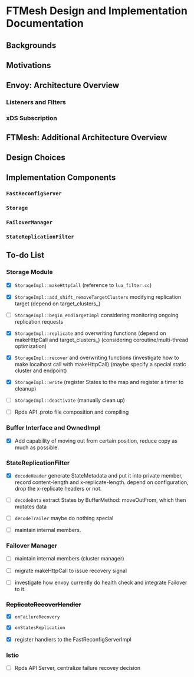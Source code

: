 # FTMesh Design and Implementation Documentation

## Backgrounds


## Motivations


## Envoy: Architecture Overview

### Listeners and Filters


### xDS Subscription


### 


## FTMesh: Additional Architecture Overview


## Design Choices


## Implementation Components

### `FastReconfigServer`


### `Storage`


### `FailoverManager`


### `StateReplicationFilter`


## To-do List

### Storage Module

- [x] `StorageImpl::makeHttpCall` (reference to `lua_filter.cc`)

- [x] `StorageImpl::add_shift_removeTargetClusters` modifying replication target (depend on target_clusters_)

- [ ] `StorageImpl::begin_endTargetImpl` considering monitoring ongoing replication requests

- [x] `StorageImpl::replicate` and overwriting functions (depend on makeHttpCall and target_clusters_)
(considering coroutine/multi-thread optimization)

- [x] `StorageImpl::recover` and overwriting functions (investigate how to make localhost call with makeHttpCall)
(maybe specify a special static cluster and endpoint)

- [x] `StorageImpl::write` (register States to the map and register a timer to cleanup)

- [ ] `StorageImpl::deactivate` (manually clean up)

- [ ] Rpds API .proto file composition and compiling

### Buffer Interface and OwnedImpl

- [x] Add capability of moving out from certain position, reduce copy as much as possible.

### StateReplicationFilter 

- [x] `decodeHeader` generate StateMetadata and put it into private member, 
record content-length and x-replicate-length. depend on configuration, drop the x-replicate headers or not.


- [ ] `decodeData` extract States by BufferMethod: moveOutFrom, which then mutates data

- [ ] `decodeTrailer` maybe do nothing special

- [ ] maintain internal members.

### Failover Manager

- [ ] maintain internal members (cluster manager)

- [ ] migrate makeHttpCall to issue recovery signal

- [ ] investigate how envoy currently do health check and integrate Failover to it.

### ~~ReplicateRecoverHandler~~

- [x] `onFailureRecovery`

- [x] `onStatesReplication`

- [x] register handlers to the FastReconfigServerImpl

### Istio

- [ ] Rpds API Server, centralize failure recovey decision





